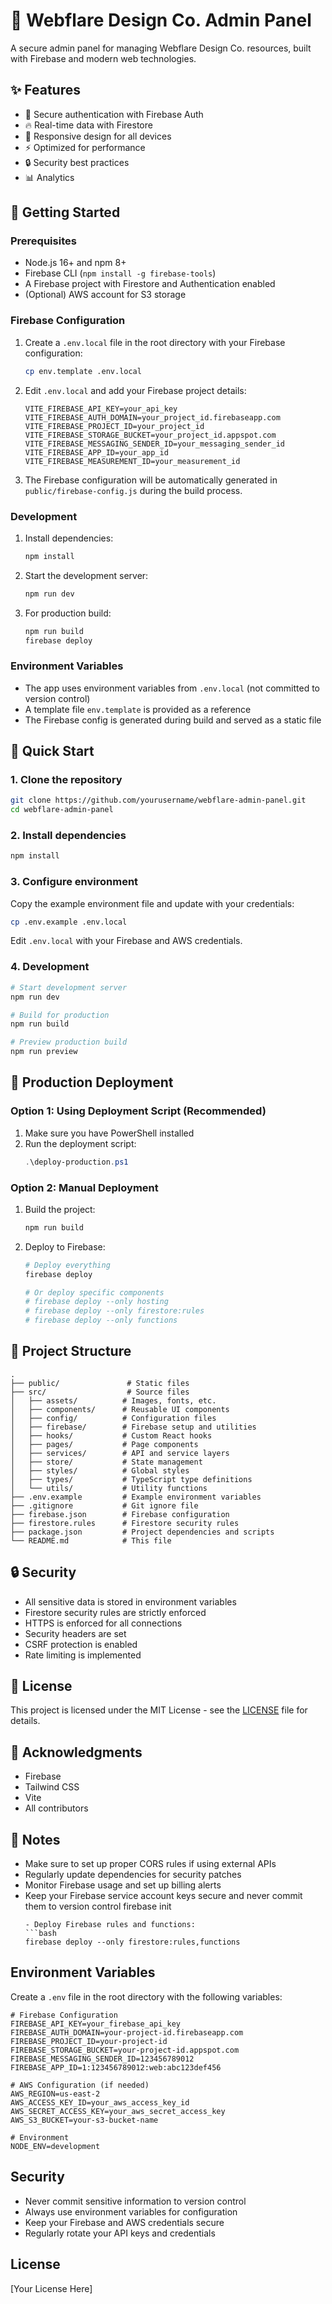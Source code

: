 # 🚀 Webflare Design Co. Admin Panel

A secure admin panel for managing Webflare Design Co. resources, built with Firebase and modern web technologies.

## ✨ Features

- 🔐 Secure authentication with Firebase Auth
- 🔥 Real-time data with Firestore
- 📱 Responsive design for all devices
- ⚡ Optimized for performance
- 🔒 Security best practices
- 📊 Analytics

## 🚀 Getting Started

### Prerequisites

- Node.js 16+ and npm 8+
- Firebase CLI (`npm install -g firebase-tools`)
- A Firebase project with Firestore and Authentication enabled
- (Optional) AWS account for S3 storage

### Firebase Configuration

1. Create a `.env.local` file in the root directory with your Firebase configuration:
   ```bash
   cp env.template .env.local
   ```

2. Edit `.env.local` and add your Firebase project details:
   ```
   VITE_FIREBASE_API_KEY=your_api_key
   VITE_FIREBASE_AUTH_DOMAIN=your_project_id.firebaseapp.com
   VITE_FIREBASE_PROJECT_ID=your_project_id
   VITE_FIREBASE_STORAGE_BUCKET=your_project_id.appspot.com
   VITE_FIREBASE_MESSAGING_SENDER_ID=your_messaging_sender_id
   VITE_FIREBASE_APP_ID=your_app_id
   VITE_FIREBASE_MEASUREMENT_ID=your_measurement_id
   ```

3. The Firebase configuration will be automatically generated in `public/firebase-config.js` during the build process.

### Development

1. Install dependencies:
   ```bash
   npm install
   ```

2. Start the development server:
   ```bash
   npm run dev
   ```

3. For production build:
   ```bash
   npm run build
   firebase deploy
   ```

### Environment Variables

- The app uses environment variables from `.env.local` (not committed to version control)
- A template file `env.template` is provided as a reference
- The Firebase config is generated during build and served as a static file

## 🚀 Quick Start

### 1. Clone the repository
```bash
git clone https://github.com/yourusername/webflare-admin-panel.git
cd webflare-admin-panel
```

### 2. Install dependencies
```bash
npm install
```

### 3. Configure environment
Copy the example environment file and update with your credentials:
```bash
cp .env.example .env.local
```

Edit `.env.local` with your Firebase and AWS credentials.

### 4. Development
```bash
# Start development server
npm run dev

# Build for production
npm run build

# Preview production build
npm run preview
```

## 🚀 Production Deployment

### Option 1: Using Deployment Script (Recommended)

1. Make sure you have PowerShell installed
2. Run the deployment script:
   ```powershell
   .\deploy-production.ps1
   ```

### Option 2: Manual Deployment

1. Build the project:
   ```bash
   npm run build
   ```

2. Deploy to Firebase:
   ```bash
   # Deploy everything
   firebase deploy
   
   # Or deploy specific components
   # firebase deploy --only hosting
   # firebase deploy --only firestore:rules
   # firebase deploy --only functions
   ```

## 🔧 Project Structure

```
.
├── public/               # Static files
├── src/                  # Source files
│   ├── assets/          # Images, fonts, etc.
│   ├── components/      # Reusable UI components
│   ├── config/          # Configuration files
│   ├── firebase/        # Firebase setup and utilities
│   ├── hooks/           # Custom React hooks
│   ├── pages/           # Page components
│   ├── services/        # API and service layers
│   ├── store/           # State management
│   ├── styles/          # Global styles
│   ├── types/           # TypeScript type definitions
│   └── utils/           # Utility functions
├── .env.example         # Example environment variables
├── .gitignore           # Git ignore file
├── firebase.json        # Firebase configuration
├── firestore.rules      # Firestore security rules
├── package.json         # Project dependencies and scripts
└── README.md            # This file
```

## 🔒 Security

- All sensitive data is stored in environment variables
- Firestore security rules are strictly enforced
- HTTPS is enforced for all connections
- Security headers are set
- CSRF protection is enabled
- Rate limiting is implemented

## 📄 License

This project is licensed under the MIT License - see the [LICENSE](LICENSE) file for details.

## 🙏 Acknowledgments

- Firebase
- Tailwind CSS
- Vite
- All contributors

## 📝 Notes

- Make sure to set up proper CORS rules if using external APIs
- Regularly update dependencies for security patches
- Monitor Firebase usage and set up billing alerts
- Keep your Firebase service account keys secure and never commit them to version control
     firebase init
     ```
   - Deploy Firebase rules and functions:
     ```bash
     firebase deploy --only firestore:rules,functions
     ```

## Environment Variables

Create a `.env` file in the root directory with the following variables:

```env
# Firebase Configuration
FIREBASE_API_KEY=your_firebase_api_key
FIREBASE_AUTH_DOMAIN=your-project-id.firebaseapp.com
FIREBASE_PROJECT_ID=your-project-id
FIREBASE_STORAGE_BUCKET=your-project-id.appspot.com
FIREBASE_MESSAGING_SENDER_ID=123456789012
FIREBASE_APP_ID=1:123456789012:web:abc123def456

# AWS Configuration (if needed)
AWS_REGION=us-east-2
AWS_ACCESS_KEY_ID=your_aws_access_key_id
AWS_SECRET_ACCESS_KEY=your_aws_secret_access_key
AWS_S3_BUCKET=your-s3-bucket-name

# Environment
NODE_ENV=development
```

## Security

- Never commit sensitive information to version control
- Always use environment variables for configuration
- Keep your Firebase and AWS credentials secure
- Regularly rotate your API keys and credentials

## License

[Your License Here]
